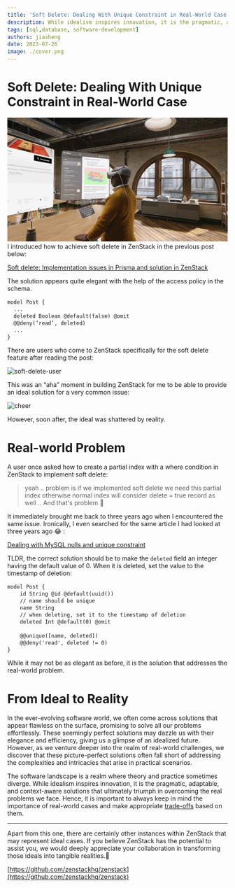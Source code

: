 ```yaml
---
title: 'Soft Delete: Dealing With Unique Constraint in Real-World Case'
description: While idealism inspires innovation, it is the pragmatic, adaptable, and context-aware solutions that ultimately triumph in overcoming the real problems we face.
tags: [sql,database, software-development]
authors: jiasheng
date: 2023-07-26
image: ./cover.png
---
```


# Soft Delete: Dealing With Unique Constraint in Real-World Case

![Cover Image](./cover.png)
I introduced how to achieve soft delete in ZenStack in the previous post below:

[Soft delete: Implementation issues in Prisma and solution in ZenStack](/blog/soft-delete)

The solution appears quite elegant with the help of the access policy in the schema.
```tsx
model Post {
  ...
  deleted Boolean @default(false) @omit
  @@deny(‘read’, deleted)
  ...
}
```
<!--truncate-->

There are users who come to ZenStack specifically for the soft delete feature after reading the post:

![soft-delete-user](https://github.com/jiashengguo/my-blog-app/assets/16688722/2268fe16-bbf5-4bbb-878b-f34fd4b57e89)

This was an “aha” moment in building ZenStack for me to be able to provide an ideal solution for a very common issue:

![cheer](https://github.com/jiashengguo/my-blog-app/assets/16688722/5c5cf74b-e3c4-4f86-9e4e-c61b437ae3b6)

However, soon after, the ideal was shattered by reality.

# Real-world Problem

A user once asked how to create a partial index with a where condition in ZenStack to implement soft delete:

> yeah .. problem is if we implemented soft delete we need this partial index otherwise normal index will consider delete = true record as well .. And that's problem 🙁
> 

It immediately brought me back to three years ago when I encountered the same issue. Ironically, I even searched for the same article I had looked at three years ago 😂 : 

[Dealing with MySQL nulls and unique constraint](https://medium.com/@aleksandrasays/dealing-with-mysql-nulls-and-unique-constraint-d260f6b40e60)

TLDR,  the correct solution should be to make the `deleted` field an integer having the default value of 0.  When it is deleted, set the value to the timestamp of deletion:

```tsx
model Post {
    id String @id @default(uuid())
    // name should be unique
    name String
    // when deleting, set it to the timestamp of deletion
    deleted Int @default(0) @omit

    @@unique([name, deleted])
    @@deny('read', deleted != 0)
}
```

While it may not be as elegant as before, it is the solution that addresses the real-world problem.

# From Ideal to Reality

In the ever-evolving software world, we often come across solutions that appear flawless on the surface, promising to solve all our problems effortlessly. These seemingly perfect solutions may dazzle us with their elegance and efficiency, giving us a glimpse of an idealized future. However, as we venture deeper into the realm of real-world challenges, we discover that these picture-perfect solutions often fall short of addressing the complexities and intricacies that arise in practical scenarios. 

The software landscape is a realm where theory and practice sometimes diverge. While idealism inspires innovation, it is the pragmatic, adaptable, and context-aware solutions that ultimately triumph in overcoming the real problems we face.  Hence, it is important to always keep in mind the importance of real-world cases and make appropriate [trade-offs](https://zenstack.dev/blog/trade-off) based on them.

---

Apart from this one, there are certainly other instances within ZenStack that may represent ideal cases. If you believe ZenStack has the potential to assist you, we would deeply appreciate your collaboration in transforming those ideals into tangible realities.🤝

[https://github.com/zenstackhq/zenstack](https://github.com/zenstackhq/zenstack)